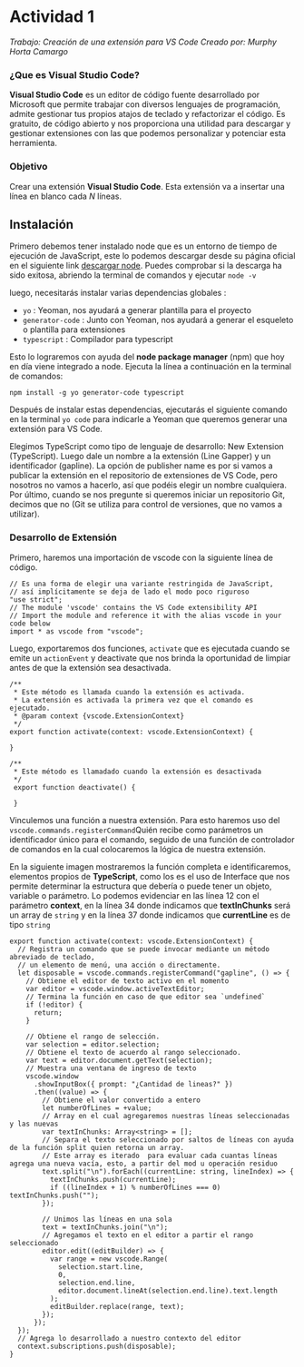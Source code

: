 # Actividad 1

_Trabajo: Creación de una extensión para VS Code_
_Creado por: Murphy Horta Camargo_

### ¿Que es Visual Studio Code?

**Visual Studio Code** es un editor de código fuente desarrollado por Microsoft que permite trabajar con diversos lenguajes de programación, admite gestionar tus propios atajos de teclado y refactorizar el código. Es gratuito, de código abierto y nos proporciona una utilidad para descargar y gestionar extensiones con las que podemos personalizar y potenciar esta herramienta.

### **Objetivo**

Crear una extensión **Visual Studio Code**. Esta extensión va a insertar una línea en blanco cada _N_ líneas.

## Instalación

Primero debemos tener instalado node que es un entorno de tiempo de ejecución de JavaScript, este lo podemos descargar desde su página oficial en el siguiente link [descargar node](https://nodejs.org/en/download/current/). Puedes comprobar si la descarga ha sido exitosa, abriendo la terminal de comandos y ejecutar `node -v`

luego, necesitarás instalar varias dependencias globales :

- `yo` : Yeoman, nos ayudará a generar plantilla para el proyecto
- `generator-code` : Junto con Yeoman, nos ayudará a generar el esqueleto o plantilla para extensiones
- `typescript` : Compilador para typescript

Esto lo lograremos con ayuda del **node package manager** (npm) que hoy en día viene integrado a node. Ejecuta la línea a continuación en la terminal de comandos:

`npm install -g yo generator-code typescript`

Después de instalar estas dependencias, ejecutarás el siguiente comando en la terminal `yo code` para indicarle a Yeoman que queremos generar una extensión para VS Code.

Elegimos TypeScript como tipo de lenguaje de desarrollo: New Extension (TypeScript). Luego dale un nombre a la extensión (Line Gapper) y un identificador (gapline). La opción de publisher name es por si vamos a publicar la extensión en el repositorio de extensiones de VS Code, pero nosotros no vamos a hacerlo, así que podéis elegir un nombre cualquiera. Por último, cuando se nos pregunte si queremos iniciar un repositorio Git, decimos que no (Git se utiliza para control de versiones, que no vamos a utilizar).

### Desarrollo de Extensión

Primero, haremos una importación de vscode con la siguiente línea de código.

```
// Es una forma de elegir una variante restringida de JavaScript,
// así implícitamente se deja de lado el modo poco riguroso
"use strict";
// The module 'vscode' contains the VS Code extensibility API
// Import the module and reference it with the alias vscode in your code below
import * as vscode from "vscode";
```

Luego, exportaremos dos funciones, `activate` que es ejecutada cuando se emite un `actionEvent` y deactivate que nos brinda la oportunidad de limpiar antes de que la extensión sea desactivada.

```
/**
 * Este método es llamada cuando la extensión es activada.
 * La extensión es activada la primera vez que el comando es ejecutado.
 * @param context {vscode.ExtensionContext}
 */
export function activate(context: vscode.ExtensionContext) {

}

/**
 * Este método es llamadado cuando la extensión es desactivada
 */
 export function deactivate() {

 }
```

Vinculemos una función a nuestra extensión. Para esto haremos uso del `vscode.commands.registerCommand`Quién recibe como parámetros un identificador único para el comando, seguido de una función de controlador de comandos en la cual colocaremos la lógica de nuestra extensión.

En la siguiente imagen mostraremos la función completa e identificaremos, elementos propios de **TypeScript**, como los es el uso de Interface que nos permite determinar la estructura que debería o puede tener un objeto, variable o parámetro. Lo podemos evidenciar en las línea 12 con el parámetro **context**, en la línea 34 donde indicamos que **textInChunks** será un array de `string` y en la línea 37 donde indicamos que **currentLine** es de tipo `string`

```
export function activate(context: vscode.ExtensionContext) {
  // Registra un comando que se puede invocar mediante un método abreviado de teclado,
  // un elemento de menú, una acción o directamente.
  let disposable = vscode.commands.registerCommand("gapline", () => {
    // Obtiene el editor de texto activo en el momento
    var editor = vscode.window.activeTextEditor;
    // Termina la función en caso de que editor sea `undefined`
    if (!editor) {
      return;
    }

    // Obtiene el rango de selección.
    var selection = editor.selection;
    // Obtiene el texto de acuerdo al rango seleccionado.
    var text = editor.document.getText(selection);
    // Muestra una ventana de ingreso de texto
    vscode.window
      .showInputBox({ prompt: "¿Cantidad de lineas?" })
      .then((value) => {
        // Obtiene el valor convertido a entero
        let numberOfLines = +value;
        // Array en el cual agregaremos nuestras líneas seleccionadas y las nuevas
        var textInChunks: Array<string> = [];
        // Separa el texto seleccionado por saltos de líneas con ayuda de la función split quien retorna un array.
        // Este array es iterado  para evaluar cada cuantas líneas agrega una nueva vacía, esto, a partir del mod u operación residuo
        text.split("\n").forEach((currentLine: string, lineIndex) => {
          textInChunks.push(currentLine);
          if ((lineIndex + 1) % numberOfLines === 0) textInChunks.push("");
        });

        // Unimos las líneas en una sola
        text = textInChunks.join("\n");
        // Agregamos el texto en el editor a partir el rango seleccionado
        editor.edit((editBuilder) => {
          var range = new vscode.Range(
            selection.start.line,
            0,
            selection.end.line,
            editor.document.lineAt(selection.end.line).text.length
          );
          editBuilder.replace(range, text);
        });
      });
  });
  // Agrega lo desarrollado a nuestro contexto del editor
  context.subscriptions.push(disposable);
}

```
